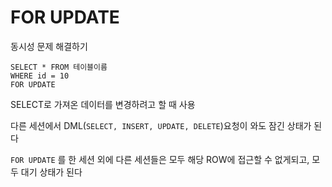 # FOR UPDATE

동시성 문제 해결하기

~~~mysql
SELECT * FROM 테이블이름
WHERE id = 10
FOR UPDATE
~~~

SELECT로 가져온 데이터를 변경하려고 할 때 사용

다른 세션에서 DML(`SELECT, INSERT, UPDATE, DELETE`)요청이 와도 잠긴 상태가 된다

`FOR UPDATE` 를 한 세션 외에 다른 세션들은 모두 해당 ROW에 접근할 수 없게되고, 모두 대기 상태가 된다

